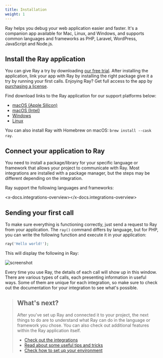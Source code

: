 ```yaml
---
title: Installation
weight: 1
---
```


Ray helps you debug your web application easier and faster. It's a companion app available for Mac, Linux, and Windows, and supports common languages and frameworks as PHP, Laravel, WordPress, JavaScript and Node.js.

## Install the Ray application

You can give Ray a try by downloading [our free trial](https://myray.app/). After installing the application, link your app with Ray by installing the right package give it a try by running your first calls. Enjoying Ray? Get full access to the app by [purchasing a license](https://spatie.be/products/ray).

Find download links to the Ray application for our support platforms below:

* [macOS (Apple Silicon)](https://spatie.be/products/ray/download/macosAppleSilicon/latest)
* [macOS (Intel)](https://spatie.be/products/ray/download/macosIntel/latest)
* [Windows](https://spatie.be/products/ray/download/windows/latest)
* [Linux](https://spatie.be/products/ray/download/linux/latest)

You can also install Ray with Homebrew on macOS: `brew install --cask ray`.

## Connect your application to Ray

You need to install a package/library for your specific language or framework that allows your project to communicate with Ray. Most integrations are installed with a package manager, but the steps may be different depending on the integration.

Ray support the following languages and frameworks:

<x-docs.integrations-overview></x-docs.integrations-overview>

## Sending your first call

To make sure everything is functioning correctly, just send a request to Ray from your application. The `ray()` command differs by language, but for PHP, you can write the following function and execute it in your application:

```php
ray('Hello world!');
```

This will display the following in Ray:

![screenshot](/screenshots/helloworld.png)

Every time you use Ray, the details of each call will show up in this window. There are various types of calls, each presenting information in useful ways. Some of them are unique for each integration, so make sure to check out the documentation for your integration to see what's possible.

> ## What's next?
> After you've set up Ray and connected it to your project, the next things to do are to understand what Ray can do in the language or framework you chose. You can also check out additional features within the Ray application itself.
> * [Check out the integrations](/docs/getting-started/integrations)
> * [Read about some useful tips and tricks](/docs/getting-started/tips-tricks)
> * [Check how to set up your environment](/docs/environments)
